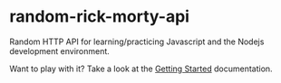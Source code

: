 # random-rick-morty-api
Random HTTP API for learning/practicing Javascript and the Nodejs development environment.

Want to play with it? Take a look at the [Getting Started](/GETTINGSTARTED.md) documentation.
